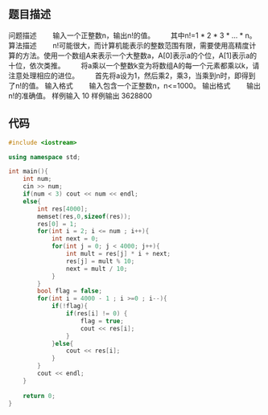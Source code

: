 题目描述
----
问题描述
　　输入一个正整数n，输出n!的值。
　　其中n!=1 * 2 * 3 * … * n。
算法描述
　　n!可能很大，而计算机能表示的整数范围有限，需要使用高精度计算的方法。使用一个数组A来表示一个大整数a，A[0]表示a的个位，A[1]表示a的十位，依次类推。
　　将a乘以一个整数k变为将数组A的每一个元素都乘以k，请注意处理相应的进位。
　　首先将a设为1，然后乘2，乘3，当乘到n时，即得到了n!的值。
输入格式
　　输入包含一个正整数n，n<=1000。
输出格式
　　输出n!的准确值。
样例输入
10
样例输出
3628800

代码
----
```cpp
#include <iostream>

using namespace std;

int main(){
    int num;
    cin >> num;
    if(num < 3) cout << num << endl;
    else{
        int res[4000];
        memset(res,0,sizeof(res));
        res[0] = 1;
        for(int i = 2; i <= num ; i++){
            int next = 0;
            for(int j = 0; j < 4000; j++){
                int mult = res[j] * i + next;
                res[j] = mult % 10;
                next = mult / 10;
            }
        }
        bool flag = false;
        for(int i = 4000 - 1 ; i >=0 ; i--){
            if(!flag){
                if(res[i] != 0) {
                    flag = true;
                    cout << res[i];
                }
            }else{
                cout << res[i];
            }
        }
        cout << endl;
    }
    
    return 0;
}
```




